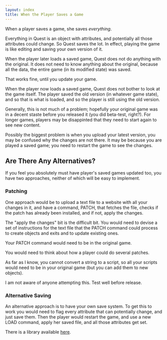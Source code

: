 ```yaml
---
layout: index
title: When the Player Saves a Game
---
```


When a player saves a game, she saves _everything_.

Everything in Quest is an object with attributes, and potentially all those attributes could change. So Quest saves the lot. In effect, playing the game is like editing and saving your own version of it.

When the player later loads a saved game, Quest does not do anything with the original. It does not need to know anything about the original, because all the data, the entire game (in its modified state) was saved.

That works fine, until you update your game.

When the player now loads a saved game, Quest does not bother to look at the game itself. The player saved the old version (in whatever game state), and so that is what is loaded, and so the player is still using the old version.

Generally, this is not much of a problem; hopefully your original game was in a decent staste before you released it (you did beta-test, right?). For longer games, players may be disappinted that they need to start again to see new content.

Possibly the biggest problem is when you upload your latest version, you may be confused why the changes are not there. It may be because you are played a saved game; you need to restart the game to see the changes.


Are There Any Alternatives?
---------------------------

If you feel you absolutely must have player's saved games updated too, you have two approaches, neither of which will be easy to implement.

### Patching

One approach would be to upload a text file to a website with all your changes in it, and have a command, PATCH, that fetches the file, checks if the patch has already been installed, and if not, apply the changes.

The "apply the changes" bit is the difficult bit. You would need to devise a set of instructions for the text file that the PATCH command could process to create objects and exits and to update existing ones.

Your PATCH command would need to be in the original game.

You would need to think about how a player could do several patches.

As far as I know, you cannot convert a string to a script, so all your scripts would need to be in your original game (but you can add them to new objects).

I am not aware of anyone attempting this. Test well before release.


### Alternative Saving

An alternative approach is to have your own save system. To get this to work you would need to flag every attribute that can potentially change, and just save them. Then the player would restart the game, and use a new LOAD command, apply her saved file, and all those attributes get set.

There is a library available [here](https://github.com/ThePix/quest/wiki/Library:-Save-and-Load). 
